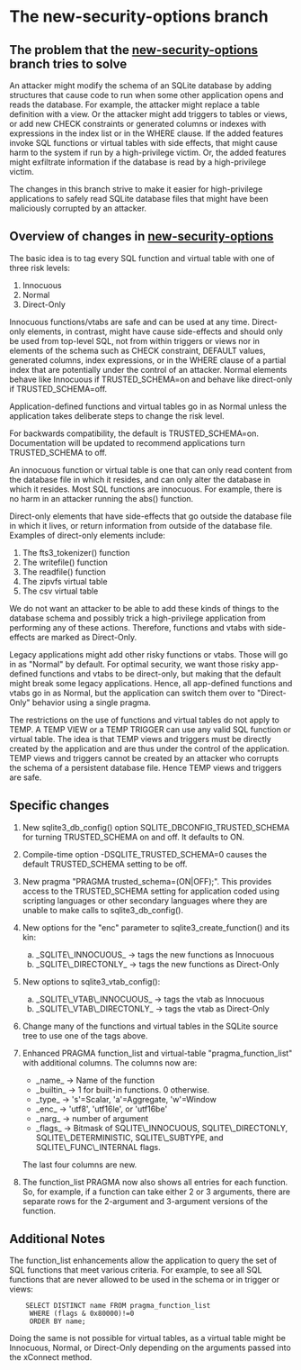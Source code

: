 # The new-security-options branch

## The problem that the [new-security-options](/timeline?r=new-security-options) branch tries to solve

An attacker might modify the schema of an SQLite database by adding
structures that cause code to run when some other application opens and
reads the database.  For example, the attacker might replace a table
definition with a view.  Or the attacker might add triggers to tables
or views, or add new CHECK constraints or generated columns or indexes
with expressions in the index list or in the WHERE clause.  If the
added features invoke SQL functions or virtual tables with side effects,
that might cause harm to the system if run by a high-privilege victim.
Or, the added features might exfiltrate information if the database is
read by a high-privilege victim.

The changes in this branch strive to make it easier for high-privilege
applications to safely read SQLite database files that might have been
maliciously corrupted by an attacker.

## Overview of changes in [new-security-options](/timeline?r=new-security-options)

The basic idea is to tag every SQL function and virtual table with one
of three risk levels:

  1.  Innocuous
  2.  Normal
  3.  Direct-Only

Innocuous functions/vtabs are safe and can be used at any time.
Direct-only elements, in contrast, might have cause side-effects and
should only be used from top-level SQL, not from within triggers or views nor
in elements of the schema such as CHECK constraint, DEFAULT values, 
generated columns, index expressions, or in the WHERE clause of a 
partial index that are potentially under the control of an attacker.
Normal elements behave like Innocuous if TRUSTED\_SCHEMA=on
and behave like direct-only if TRUSTED\_SCHEMA=off.

Application-defined functions and virtual tables go in as Normal unless
the application takes deliberate steps to change the risk level.

For backwards compatibility, the default is TRUSTED\_SCHEMA=on.  Documentation
will be updated to recommend applications turn TRUSTED\_SCHEMA to off.

An innocuous function or virtual table is one that can only read content
from the database file in which it resides, and can only alter the database
in which it resides.  Most SQL functions are innocuous.  For example, there
is no harm in an attacker running the abs() function.

Direct-only elements that have side-effects that go outside the database file
in which it lives, or return information from outside of the database file.
Examples of direct-only elements include:

  1.  The fts3\_tokenizer() function
  2.  The writefile() function
  3.  The readfile() function
  4.  The zipvfs virtual table
  5.  The csv virtual table

We do not want an attacker to be able to add these kinds of things to
the database schema and possibly trick a high-privilege application 
from performing any of these actions.  Therefore, functions and vtabs
with side-effects are marked as Direct-Only.

Legacy applications might add other risky functions or vtabs.  Those will
go in as "Normal" by default.  For optimal security, we want those risky
app-defined functions and vtabs to be direct-only, but making that the
default might break some legacy applications.  Hence, all app-defined
functions and vtabs go in as Normal, but the application can switch them
over to "Direct-Only" behavior using a single pragma.

The restrictions on the use of functions and virtual tables do not apply
to TEMP.  A TEMP VIEW or a TEMP TRIGGER can use any valid SQL function
or virtual table.  The idea is that TEMP views and triggers must be
directly created by the application and are thus under the control of the
application.  TEMP views and triggers cannot be created by an attacker who
corrupts the schema of a persistent database file.  Hence TEMP views and
triggers are safe.

## Specific changes

  1.  New sqlite3\_db\_config() option SQLITE\_DBCONFIG\_TRUSTED\_SCHEMA for
      turning TRUSTED\_SCHEMA on and off.  It defaults to ON.

  2.  Compile-time option -DSQLITE\_TRUSTED\_SCHEMA=0 causes the default
      TRUSTED\_SCHEMA setting to be off.

  3.  New pragma "PRAGMA trusted\_schema=(ON\|OFF);".  This provides access
      to the TRUSTED_SCHEMA setting for application coded using scripting
      languages or other secondary languages where they are unable to make
      calls to sqlite3\_db\_config().

  4.  New options for the "enc" parameter to sqlite3\_create\_function() and
      its kin:
      <ol type="a">
      <li>  _SQLITE\_INNOCUOUS_  &rarr; tags the new functions as Innocuous
      <li>  _SQLITE\_DIRECTONLY_ &rarr; tags the new functions as Direct-Only
      </ol>

  5.  New options to sqlite3\_vtab\_config():
      <ol type="a">
      <li>  _SQLITE\_VTAB\_INNOCUOUS_   &rarr; tags the vtab as Innocuous
      <li>  _SQLITE\_VTAB\_DIRECTONLY_  &rarr; tags the vtab as Direct-Only
      </ol>

  6.  Change many of the functions and virtual tables in the SQLite source
      tree to use one of the tags above.

  7.  Enhanced PRAGMA function\_list and virtual-table "pragma\_function\_list"
      with additional columns.  The columns now are:
      <ul>
      <li> _name_      &rarr;  Name of the function
      <li> _builtin_   &rarr;  1 for built-in functions.  0 otherwise.
      <li> _type_      &rarr;  's'=Scalar, 'a'=Aggregate, 'w'=Window
      <li> _enc_       &rarr;  'utf8', 'utf16le', or 'utf16be'
      <li> _narg_      &rarr;  number of argument
      <li> _flags_     &rarr;  Bitmask of SQLITE\_INNOCUOUS, SQLITE\_DIRECTONLY,
                               SQLITE\_DETERMINISTIC, SQLITE\_SUBTYPE, and
                               SQLITE\_FUNC\_INTERNAL flags.
      </ul>
      <p>The last four columns are new.

  8.  The function\_list PRAGMA now also shows all entries for each function.
      So, for example, if a function can take either 2 or 3 arguments,
      there are separate rows for the 2-argument and 3-argument versions of
      the function.

## Additional Notes

The function_list enhancements allow the application to query the set
of SQL functions that meet various criteria.  For example, to see all
SQL functions that are never allowed to be used in the schema or in
trigger or views:

~~~
    SELECT DISTINCT name FROM pragma_function_list
     WHERE (flags & 0x80000)!=0
     ORDER BY name;
~~~

Doing the same is not possible for virtual tables, as a virtual table
might be Innocuous, Normal, or Direct-Only depending on the arguments
passed into the xConnect method.
